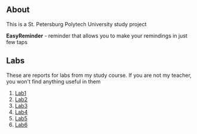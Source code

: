 ## About
This is a St. Petersburg Polytech University study project

**EasyReminder** - reminder that allows you to make your remindings in just few taps

## Labs

These are reports for labs from my study course. If you are not my teacher, you won't find anything useful in them
1. [Lab1](./forlabs/lab1/lab1.md)
2. [Lab2](./forlabs/lab2/lab2.md)
3. [Lab3](./forlabs/lab3/lab3.md)
4. [Lab4](./forlabs/lab4/lab4.md)
5. [Lab5](./forlabs/lab5/lab5.md)
6. [Lab6](./forlabs/lab6/lab6.md)